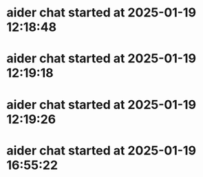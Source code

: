
# aider chat started at 2025-01-19 12:18:48


# aider chat started at 2025-01-19 12:19:18


# aider chat started at 2025-01-19 12:19:26


# aider chat started at 2025-01-19 16:55:22

